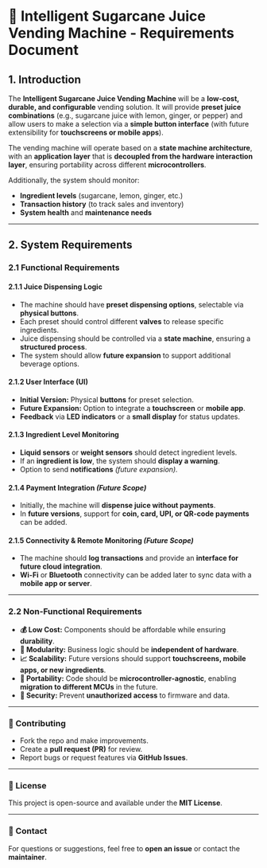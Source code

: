 # 📜 Intelligent Sugarcane Juice Vending Machine - Requirements Document

## 1. Introduction

The **Intelligent Sugarcane Juice Vending Machine** will be a **low-cost, durable, and configurable** vending solution. It will provide **preset juice combinations** (e.g., sugarcane juice with lemon, ginger, or pepper) and allow users to make a selection via a **simple button interface** (with future extensibility for **touchscreens or mobile apps**).

The vending machine will operate based on a **state machine architecture**, with an **application layer** that is **decoupled from the hardware interaction layer**, ensuring portability across different **microcontrollers**.

Additionally, the system should monitor:

- **Ingredient levels** (sugarcane, lemon, ginger, etc.)
- **Transaction history** (to track sales and inventory)
- **System health** and **maintenance needs**

---

## 2. System Requirements

### 2.1 Functional Requirements

#### 2.1.1 Juice Dispensing Logic
- The machine should have **preset dispensing options**, selectable via **physical buttons**.
- Each preset should control different **valves** to release specific ingredients.
- Juice dispensing should be controlled via a **state machine**, ensuring a **structured process**.
- The system should allow **future expansion** to support additional beverage options.

#### 2.1.2 User Interface (UI)
- **Initial Version:** Physical **buttons** for preset selection.
- **Future Expansion:** Option to integrate a **touchscreen** or **mobile app**.
- **Feedback** via **LED indicators** or a **small display** for status updates.

#### 2.1.3 Ingredient Level Monitoring
- **Liquid sensors** or **weight sensors** should detect ingredient levels.
- If an **ingredient is low**, the system should **display a warning**.
- Option to send **notifications** *(future expansion).*

#### 2.1.4 Payment Integration *(Future Scope)*
- Initially, the machine will **dispense juice without payments**.
- In **future versions**, support for **coin, card, UPI, or QR-code payments** can be added.

#### 2.1.5 Connectivity & Remote Monitoring *(Future Scope)*
- The machine should **log transactions** and provide an **interface for future cloud integration**.
- **Wi-Fi** or **Bluetooth** connectivity can be added later to sync data with a **mobile app or server**.

---

### 2.2 Non-Functional Requirements
- **💰 Low Cost:** Components should be affordable while ensuring **durability**.
- **🔌 Modularity:** Business logic should be **independent of hardware**.
- **📈 Scalability:** Future versions should support **touchscreens, mobile apps, or new ingredients**.
- **🚀 Portability:** Code should be **microcontroller-agnostic**, enabling **migration to different MCUs** in the future.
- **🔐 Security:** Prevent **unauthorized access** to firmware and data.

---

### 📌 Contributing
- Fork the repo and make improvements.
- Create a **pull request (PR)** for review.
- Report bugs or request features via **GitHub Issues**.

---

### 📄 License
This project is open-source and available under the **MIT License**.

---

### 📩 Contact
For questions or suggestions, feel free to **open an issue** or contact the **maintainer**.

